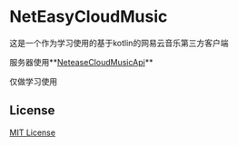 # NetEasyCloudMusic

这是一个作为学习使用的基于kotlin的网易云音乐第三方客户端

服务器使用**[NeteaseCloudMusicApi](https://github.com/Binaryify/NeteaseCloudMusicApi)**

仅做学习使用

## License

[MIT License](https://github.com/phcbest/KotlinNetEasyMusic/blob/master/LICENSE)